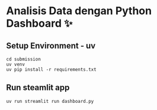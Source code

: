 # Analisis Data dengan Python Dashboard ✨

## Setup Environment - uv
```
cd submission
uv venv
uv pip install -r requirements.txt
```

## Run steamlit app
```
uv run streamlit run dashboard.py
```
